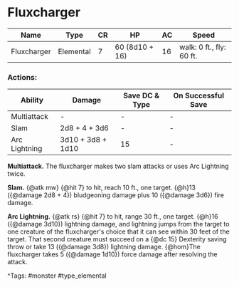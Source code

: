 # Fluxcharger

| Name | Type | CR | HP | AC | Speed |
|------|------|----|----|----|-------|
| Fluxcharger | Elemental | 7 | 60 (8d10 + 16) | 16 | walk: 0 ft., fly: 60 ft. |

### Actions:

| Ability | Damage | Save DC & Type | On Successful Save |
|---------|--------|----------------|--------------------|
| Multiattack | - | - | - |
| Slam | 2d8 + 4 + 3d6 | - | - |
| Arc Lightning | 3d10 + 3d8 + 1d10 | 15 | - |


**Multiattack.** The fluxcharger makes two slam attacks or uses Arc Lightning twice.

**Slam.** {@atk mw} {@hit 7} to hit, reach 10 ft., one target. {@h}13 ({@damage 2d8 + 4}) bludgeoning damage plus 10 ({@damage 3d6}) fire damage.

**Arc Lightning.** {@atk rs} {@hit 7} to hit, range 30 ft., one target. {@h}16 ({@damage 3d10}) lightning damage, and lightning jumps from the target to one creature of the fluxcharger's choice that it can see within 30 feet of the target. That second creature must succeed on a {@dc 15} Dexterity saving throw or take 13 ({@damage 3d8}) lightning damage. {@hom}The fluxcharger takes 5 ({@damage 1d10}) force damage after resolving the attack.

^Tags: #monster #type_elemental